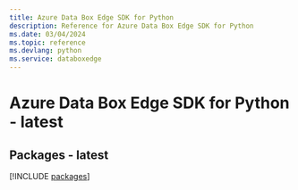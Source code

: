 ```yaml
---
title: Azure Data Box Edge SDK for Python
description: Reference for Azure Data Box Edge SDK for Python
ms.date: 03/04/2024
ms.topic: reference
ms.devlang: python
ms.service: databoxedge
---
```

# Azure Data Box Edge SDK for Python - latest
## Packages - latest
[!INCLUDE [packages](data-box-edge-index.md)]